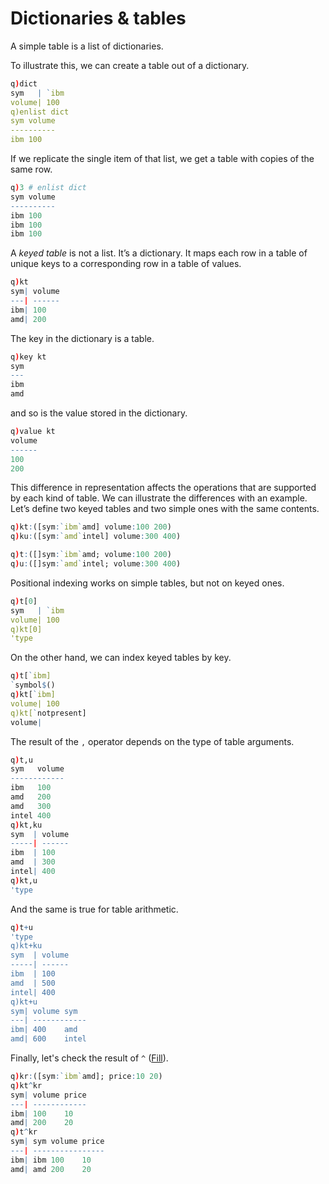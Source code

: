 # Dictionaries & tables




A simple table is a list of dictionaries.

To illustrate this, we can create a table out of a dictionary.

```q
q)dict
sym   | `ibm
volume| 100
q)enlist dict
sym volume
----------
ibm 100
```

If we replicate the single item of that list, we get a table with copies of the same row.

```q
q)3 # enlist dict
sym volume
----------
ibm 100
ibm 100
ibm 100
```

A _keyed table_ is not a list. It’s a dictionary. It maps each row in a table of unique keys to a corresponding row in a table of values.

```q
q)kt
sym| volume
---| ------
ibm| 100
amd| 200
```

The key in the dictionary is a table.

```q
q)key kt
sym
---
ibm
amd
```

and so is the value stored in the dictionary.

```q
q)value kt
volume
------
100
200
```

This difference in representation affects the operations that are supported by each kind of table. We can illustrate the differences with an example. Let’s define two keyed tables and two simple ones with the same contents.

```q
q)kt:([sym:`ibm`amd] volume:100 200)
q)ku:([sym:`amd`intel] volume:300 400)

q)t:([]sym:`ibm`amd; volume:100 200)
q)u:([]sym:`amd`intel; volume:300 400)
```

Positional indexing works on simple tables, but not on keyed ones.

```q
q)t[0]
sym   | `ibm
volume| 100
q)kt[0]
'type
```

On the other hand, we can index keyed tables by key.

```q
q)t[`ibm]
`symbol$()
q)kt[`ibm]
volume| 100
q)kt[`notpresent]
volume|
```

The result of the `,` operator depends on the type of table arguments.

```q
q)t,u
sym   volume
------------
ibm   100
amd   200
amd   300
intel 400
q)kt,ku
sym  | volume
-----| ------
ibm  | 100
amd  | 300
intel| 400
q)kt,u
'type
```

And the same is true for table arithmetic.

```q
q)t+u
'type
q)kt+ku
sym  | volume
-----| ------
ibm  | 100
amd  | 500
intel| 400
q)kt+u
sym| volume sym
---| ------------
ibm| 400    amd
amd| 600    intel
```

Finally, let's check the result of `^` ([Fill](../ref/fill.md)).

```q
q)kr:([sym:`ibm`amd]; price:10 20)
q)kt^kr
sym| volume price
---| ------------
ibm| 100    10
amd| 200    20
q)t^kr
sym| sym volume price
---| ----------------
ibm| ibm 100    10
amd| amd 200    20
```

